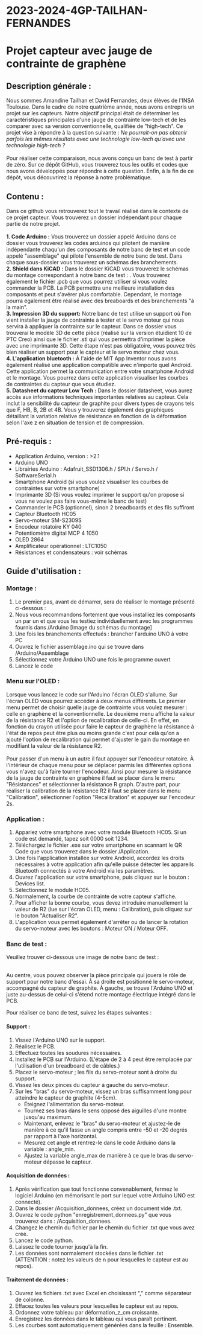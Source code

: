 # 2023-2024-4GP-TAILHAN-FERNANDES
# Projet capteur avec jauge de contrainte de graphène
## Description générale : 
  Nous sommes Amandine Tailhan et David Fernandes, deux élèves de l'INSA Toulouse. Dans le cadre de notre quatrième année, nous avons entrepris un projet sur les capteurs. Notre objectif principal était de déterminer les caractéristiques principales d'une jauge de contrainte low-tech et de les comparer avec sa version conventionnelle, qualifiée de "high-tech". Ce projet vise à répondre à la question suivante : *Ne pourrait-on pas obtenir parfois les mêmes résultats avec une technologie low-tech qu'avec une technologie high-tech ?*
<br> <br>
Pour réaliser cette comparaison, nous avons conçu un banc de test à partir de zéro. Sur ce dépôt GitHub, vous trouverez tous les outils et codes que nous avons développés pour répondre à cette question. Enfin, à la fin de ce dépôt, vous découvrirez la réponse à notre problématique.

## Contenu : 
Dans ce github vous retrouverez tout le travail réalisé dans le contexte de ce projet capteur. Vous trouverez un dossier indépendant pour chaque partie de notre projet. <br> <br>
**1. Code Arduino :** Vous trouverez un dossier appelé Arduino dans ce dossier vous trouverez les codes arduinos qui pilotent de manière indépendante chaqu'un des composants de notre banc de test et un code appelé "assemblage" qui pilote l'ensemble de notre banc de test. Dans chaque sous-dossier vous trouverez un schémas des branchements. <br>
**2. Shield dans KiCAD :** Dans le dossier KiCAD  vous trouverez le schémas du montage correspondant à notre banc de test : . Vous trouverez également le fichier .pcb que vous pourrez utiliser si vous voulez commander la PCB. La PCB permettra une meilleure installation des composants et peut s'avérer plus comfortable. Cependant, le montage pourra également être réalisé avec des breaboards et des branchements "à la main". <br>
**3. Impression 3D du support:** Notre banc de test utilise un support où l'on vient installer la jauge de contrainte à tester et le servo moteur qui nous servira à appliquer la contrainte sur le capteur. Dans ce dossier vous trouverai le modèle 3D de cette pièce (réalisé sur la version étuidient 10 de PTC Creo) ainsi que le fichier .stl qui vous permettra d'imprimer la pièce avec une imprimante 3D. Cette étape n'est pas obligatoire, vous pouvez très bien réaliser un support pour le capteur et le servo moteur chez vous. <br> 
**4. L'application bluetooth :** À l'aide de MIT App Inventor nous avons également réalisé une application compatible avec n'importe quel Android. Cette application permet la communication entre votre smartphone Android et le montage. Vous pourrez dans cette application visualiser les courbes de contraintes du capteur que vous étudiez. <br>
**5. Datasheet du capteur Low Tech :** Dans le dossier datasheet, vous aurez accès aux informations techniques importantes relatives au capteur. Cela inclut la sensibilité du capteur de graphite pour divers types de crayons tels que F, HB, B, 2B et 4B. Vous y trouverez également des graphiques détaillant la variation relative de résistance en fonction de la déformation selon l'axe z en situation de tension et de compression.
## Pré-requis : 
- Application Arduino, version : >2.1
- Arduino UNO
- Librairies Arduino : Adafruit_SSD1306.h / SPI.h / Servo.h / SoftwareSerial.h
- Smartphone Android (si vous voulez visualiser les courbes de contraintes sur votre smartphone)
- Imprimante 3D (Si vous voulez imprimer le support qu'on propose si vous ne voulez pas faire vous-même le banc de test)
- Commander le PCB (optionnel), sinon 2 breadboards et des fils suffiront 
- Capteur Bluetooth HC05 
- Servo-moteur SM-S2309S
- Encodeur rotatoire KY 040
- Potentiomètre digital MCP 4 1050
- OLED 2864
- Amplificateur opérationnel : LTC1050
- Résistances et condensateurs : voir schémas 

## Guide d'utilisation : 
### Montage :
1. Le premier pas, avant de démarrer, sera de réaliser le montage présenté ci-dessous : 
2. Nous vous recommandons fortement que vous installiez les composants un par un et que vous les testiez individuellement avec les programmes fournis dans /Arduino
[Image du schémas du montage]
1. Une fois les branchements effectués : brancher l'arduino UNO à votre PC 
2. Ouvrez le fichier assemblage.ino qui se trouve dans /Arduino/Assemblage
3. Sélectionnez votre Arduino UNO une fois le programme ouvert 
4. Lancez le code 

### Menu sur l'OLED : 
  Lorsque vous lancez le code sur l'Arduino l'écran OLED s'allume. Sur l'écran OLED vous pourrez accéder à deux menus différents. Le premier menu permet de choisir quelle jauge de contrainte vous voulez mesurer : celle en graphène et la conventionnelle. Le deuxième menu affiche la valeur de la résistance R2 et l'option de recalibration de celle-ci. En effet, en fonction du crayon utilisée pour faire le capteur de graphène la résistance à l'état de repos peut être plus ou moins grande c'est pour celà qu'on a ajouté l'option de recalibration qui permet d'ajuster le gain du montage en modifiant la valeur de la résistance R2. <br> <br>
Pour passer d'un menu à un autre il faut appuyer sur l'encodeur rotatoire. À l'intérieur de chaque menu pour se déplacer parmis les différentes options vous n'avez qu'à faire tourner l'encodeur. Ainsi pour mesurer la résistance de la jauge de contrainte en graphène il faut se placer dans le menu "Résistances" et sélectionner la résistance R graph. D'autre part, pour réaliser la calibration de la résistance R2 il faut se placer dans le menu "Calibration", sélectionner l'option "Recalibration" et appuyer sur l'encodeur 2s.

### Application :

1. Appariez votre smartphone avec votre module Bluetooth HC05. Si un code est demandé, tapez soit 0000 soit 1234.
2. Téléchargez le fichier .exe sur votre smartphone en scannant le QR Code que vous trouverez dans le dossier /Application.
3. Une fois l'application installée sur votre Android, accordez les droits nécessaires à votre application afin qu'elle puisse détecter les appareils Bluetooth connectés à votre Android via les paramètres.
4. Ouvrez l'application sur votre smartphone, puis cliquez sur le bouton : Devices list.
5. Sélectionnez le module HC05.
6. Normalement, la courbe de contrainte de votre capteur s'affiche.
7. Pour afficher la bonne courbe, vous devez introduire manuellement la valeur de R2 (lue sur l'écran OLED, menu : Calibration), puis cliquez sur le bouton "Actualiser R2".
8. L'application vous permet également d'arrêter ou de lancer la rotation du servo-moteur avec les boutons : Moteur ON / Moteur OFF.

### Banc de test :

Veuillez trouver ci-dessous une image de notre banc de test : <br> <br>

Au centre, vous pouvez observer la pièce principale qui jouera le rôle de support pour notre banc d'essai. À sa droite est positionné le servo-moteur, accompagné du capteur de graphite. À gauche, se trouve l'Arduino UNO et juste au-dessus de celui-ci s'étend notre montage électrique intégré dans le PCB.

Pour réaliser ce banc de test, suivez les étapes suivantes :

#### Support :
1. Vissez l'Arduino UNO sur le support.
2. Réalisez le PCB.
3. Effectuez toutes les soudures nécessaires.
4. Installez le PCB sur l'Arduino. (L'étape de 2 à 4 peut être remplacée par l'utilisation d'un breadboard et de câbles.)
5. Placez le servo-moteur ; les fils du servo-moteur sont à droite du support.
6. Vissez les deux pinces du capteur à gauche du servo-moteur.
7. Sur les "bras" du servo-moteur, vissez un bras suffisamment long pour atteindre le capteur de graphite (4-5cm).
    - Éteignez l'alimentation du servo-moteur.
    - Tournez ses bras dans le sens opposé des aiguilles d'une montre jusqu'au maximum.
    - Maintenant, enlevez le "bras" du servo-moteur et ajustez-le de manière à ce qu'il fasse un angle compris entre -50 et -20 degrés par rapport à l'axe horizontal.
    - Mesurez cet angle et rentrez-le dans le code Arduino dans la variable : angle_min.
    - Ajustez la variable angle_max de manière à ce que le bras du servo-moteur dépasse le capteur.

#### Acquisition de données :
1. Après vérification que tout fonctionne convenablement, fermez le logiciel Arduino (en mémorisant le port sur lequel votre Arduino UNO est connecté).
2. Dans le dossier /Acquisition_donnees, créez un document vide .txt.
3. Ouvrez le code python "enregistrement_donnees.py" que vous trouverez dans : /Acquisition_donnees.
4. Changez le chemin du fichier par le chemin du fichier .txt que vous avez créé.
5. Lancez le code python.
6. Laissez le code tourner jusqu'à la fin.
7. Les données sont normalement stockées dans le fichier .txt (ATTENTION : notez les valeurs de n pour lesquelles le capteur est au repos).

#### Traitement de données :
1. Ouvrez les fichiers .txt avec Excel en choisissant "," comme séparateur de colonne.
2. Effacez toutes les valeurs pour lesquelles le capteur est au repos.
3. Ordonnez votre tableau par déformation_z_cm croissante.
4. Enregistrez les données dans le tableau qui vous paraît pertinent.
5. Les courbes sont automatiquement générées dans la feuille : Ensemble.
